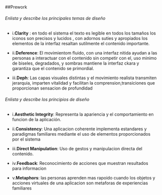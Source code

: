 ##Prework
 

 ###### Enlista  y describe los principales temas de diseño

* i.**Clarity** : en todo el sistema el texto es legible en todos los tamaños los iconos son         precisos y lucidos , con adornos suties y apropiados los elementos de la interfaz  resaltan         sutilmente el contenido importante.

* ii.**Deference**:  El movimientom fluido, con una interfaz nitida ayudan a las personas a           interactuar con el contenido sin competir con el, uso minimo de biseles, degradados, y sombras     mantiene la interfaz ckara y garantiza que el contenido se primordial.
        
* iii.**Deph**: Las capas visuales distintas y el movimiento realista transmiten jerarquia, 
   imparten vitalidad y facilitan la comprension,transiciones que proporcionan sensacion de profundidad


###### Enlista  y describe los principios de diseño

* i.**Aesthetic Integrity**:  Representa la apariencia y el comportamiento en funcion de la          aplicación.

* ii.**Consistency**: Una aplicacion coherente implementa estandares y paradigmas familiares         mediante el uso de elementos proporcionados por el sistema 

* iii.**Direct Manipulation**: Uso de gestos y manipulacion directa del contenido.

* iv.**Feedback**: Reconocimiento de acciones que muestran resultados para informacion

* v.**Metaphors**: las personas aprenden mas rapoido cuando los objetos y acciones virtuales de una aplicacion son metaforas de experiencias familiares